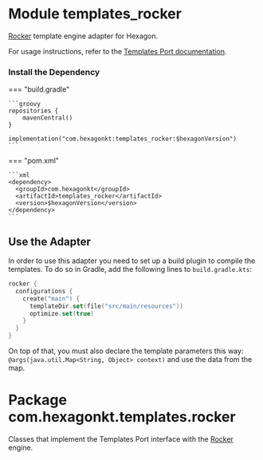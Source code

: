 
# Module templates_rocker

[Rocker] template engine adapter for Hexagon.

For usage instructions, refer to the [Templates Port documentation](/templates/).

[Rocker]: https://github.com/fizzed/rocker

### Install the Dependency

=== "build.gradle"

    ```groovy
    repositories {
        mavenCentral()
    }

    implementation("com.hexagonkt:templates_rocker:$hexagonVersion")
    ```

=== "pom.xml"

    ```xml
    <dependency>
      <groupId>com.hexagonkt</groupId>
      <artifactId>templates_rocker</artifactId>
      <version>$hexagonVersion</version>
    </dependency>
    ```

## Use the Adapter
In order to use this adapter you need to set up a build plugin to compile the templates. To do so in
Gradle, add the following lines to `build.gradle.kts`:

```kotlin
rocker {
  configurations {
    create("main") {
      templateDir.set(file("src/main/resources"))
      optimize.set(true)
    }
  }
}
```

On top of that, you must also declare the template parameters this way:
`@args(java.util.Map<String, Object> context)` and use the data from the map.

# Package com.hexagonkt.templates.rocker

Classes that implement the Templates Port interface with the [Rocker] engine.
